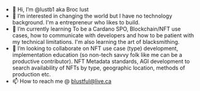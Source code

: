 - 👋 Hi, I’m @lustb1 aka Broc lust 
- 👀 I’m interested in changing the world but I have no technology background. I'm a entrepreneur who likes to build.  
- 🌱 I’m currently learning To be a Cardano SPO, Blockchain/NFT use cases, how to communicate with developers and how to be patient with my technical limitations. I'm also learning the art of blacksmithing.   
- 💞️ I’m looking to collaborate on NFT use case (type) development, implementation education (so non-tech savvy folk like me can be a productive contributor). NFT Metadata standards, AGI development to search availability of NFTs by type, geographic location, methods of production etc.  
- 📫 How to reach me @ blustful@live.ca 

<!---
lustb1/lustb1 is a ✨ special ✨ repository because its `README.md` (this file) appears on your GitHub profile.
You can click the Preview link to take a look at your changes.
--->
